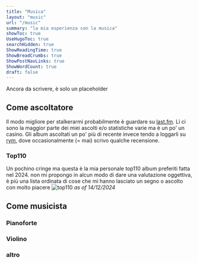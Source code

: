 ```yaml
---
title: "Musica"
layout: "music"
url: "/music"
summary: "la mia esperienza con la musica"
showToc: true
UseHugoToc: true
searchHidden: true
ShowReadingTime: true
ShowBreadCrumbs: true
ShowPostNavLinks: true
ShowWordCount: true
draft: false
---
```


Ancora da scrivere, è solo un placeholder

## Come ascoltatore
Il modo migliore per stalkerarmi probabilmente è guardare su [last.fm](https://www.last.fm/user/Lefferro). Lì ci sono la maggior parte dei miei ascolti e/o statistiche varie ma è un po' un casino.
Gli album ascoltati un po' più di recente invece tendo a loggarli su [rym](https://rateyourmusic.com/~piazdre), dove occasionalmente (= mai) scrivo qualche recensione.
### Top110
Un pochino cringe ma questa è la mia personale top110 album preferiti fatta nel 2024. non mi propongo in alcun modo di dare una valutazione oggettiva, è più una lista ordinata di cose che mi hanno lasciato un segno o ascolto con molto piacere
![top110](https://tinypic.host/images/2025/04/10/chart2.png)
*as of 14/12/2024*

## Come musicista

### Pianoforte

### Violino

### altro